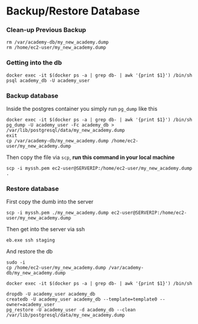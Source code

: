 # Backup/Restore Database

### Clean-up Previous Backup

```text
rm /var/academy-db/my_new_academy.dump
rm /home/ec2-user/my_new_academy.dump
```

### Getting into the db

```text
docker exec -it $(docker ps -a | grep db- | awk '{print $1}') /bin/sh
psql academy_db -U academy_user
```

###  Backup database

Inside the postgres container you simply run `pg_dump` like this

```text
docker exec -it $(docker ps -a | grep db- | awk '{print $1}') /bin/sh
pg_dump -U academy_user -Fc academy_db > /var/lib/postgresql/data/my_new_academy.dump
exit
cp /var/academy-db/my_new_academy.dump /home/ec2-user/my_new_academy.dump
```

Then copy the file via `scp`, **run this command in your local machine**  

```text
scp -i myssh.pem ec2-user@SERVERIP:/home/ec2-user/my_new_academy.dump .
```

### Restore database

First copy the dumb into the server

```text
scp -i myssh.pem ./my_new_academy.dump ec2-user@SERVERIP:/home/ec2-user/my_new_academy.dump
```

Then get into the server via ssh

```text
eb.exe ssh staging
```

And restore the db

```text
sudo -i
cp /home/ec2-user/my_new_academy.dump /var/academy-db/my_new_academy.dump

docker exec -it $(docker ps -a | grep db- | awk '{print $1}') /bin/sh

dropdb -U academy_user academy_db
createdb -U academy_user academy_db --template=template0 --owner=academy_user
pg_restore -U academy_user -d academy_db --clean /var/lib/postgresql/data/my_new_academy.dump
```

